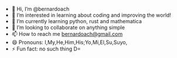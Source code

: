 - 👋 Hi, I’m @bernardoach
- 👀 I’m interested in learning about coding and improving the world!
- 🌱 I’m currently learning python, rust and mathematica
- 💞️ I’m looking to collaborate on anything simple
- 📫 How to reach me bernardoach@gmail.com
- 😄 Pronouns: I,My,He,Him,His;Yo,Mi,El,Su,Suyo,
- ⚡ Fun fact: no such thing D=

<!---
bernardoach/bernardoach is a ✨ special ✨ repository because its `README.md` (this file) appears on your GitHub profile.
You can click the Preview link to take a look at your changes.
--->
